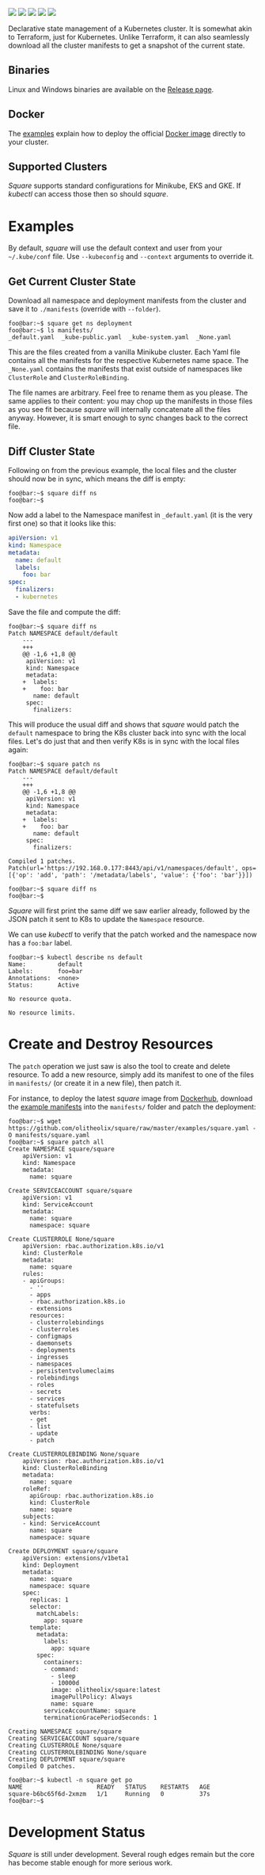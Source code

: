 [![](https://img.shields.io/badge/license-Apache%202-blue.svg)]()
[![](https://img.shields.io/badge/python-3.7-blue.svg)]()
[![](https://img.shields.io/circleci/project/github/olitheolix/square/master.svg?style=flat)]()
[![](https://img.shields.io/codecov/c/github/olitheolix/square.svg?style=flat)]()
[![](https://img.shields.io/badge/status-dev-orange.svg)]()


Declarative state management of a Kubernetes cluster. It is somewhat akin to
Terraform, just for Kubernetes. Unlike Terraform, it can also seamlessly
download all the cluster manifests to get a snapshot of the current state.

## Binaries
Linux and Windows binaries are available on the
[Release page](https://github.com/olitheolix/square/releases).

## Docker
The [examples](examples) explain how to deploy the official [Docker
image](https://hub.docker.com/r/olitheolix/square) directly to your cluster.

## Supported Clusters
*Square* supports standard configurations for Minikube, EKS and GKE. If
*kubectl* can access those then so should *square*.

# Examples
By default, *square* will use the default context and user from your
`~/.kube/conf` file. Use `--kubeconfig` and `--context` arguments to override
it.


## Get Current Cluster State
Download all namespace and deployment manifests from the cluster and save it to
`./manifests` (override with `--folder`).

```console
foo@bar:~$ square get ns deployment
foo@bar:~$ ls manifests/
_default.yaml  _kube-public.yaml  _kube-system.yaml  _None.yaml
```

This are the files created from a vanilla Minikube cluster. Each Yaml file
contains all the manifests for the respective Kubernetes name space. The
`_None.yaml` contains the manifests that exist outside of namespaces like
`ClusterRole` and `ClusterRoleBinding`.

The file names are arbitrary. Feel free to rename them as you please. The same
applies to their content: you may chop up the manifests in those files
as you see fit because *square* will internally concatenate all the files
anyway. However, it is smart enough to sync changes back to the correct file.

## Diff Cluster State
Following on from the previous example, the local files and the cluster should
now be in sync, which means the diff is empty:

```console
foo@bar:~$ square diff ns
foo@bar:~$
```

Now add a label to the Namespace manifest in `_default.yaml` (it is the very
first one) so that it looks like this:
```yaml
apiVersion: v1
kind: Namespace
metadata:
  name: default
  labels:
    foo: bar
spec:
  finalizers:
  - kubernetes
```

Save the file and compute the diff:
```console
foo@bar:~$ square diff ns
Patch NAMESPACE default/default
    ---
    +++
    @@ -1,6 +1,8 @@
     apiVersion: v1
     kind: Namespace
     metadata:
    +  labels:
    +    foo: bar
       name: default
     spec:
       finalizers:
```

This will produce the usual diff and shows that *square* would patch the
`default` namespace to bring the K8s cluster back into sync with the local
files. Let's do just that and then verify K8s is in sync with the local files
again:

```console
foo@bar:~$ square patch ns
Patch NAMESPACE default/default
    ---
    +++
    @@ -1,6 +1,8 @@
     apiVersion: v1
     kind: Namespace
     metadata:
    +  labels:
    +    foo: bar
       name: default
     spec:
       finalizers:

Compiled 1 patches.
Patch(url='https://192.168.0.177:8443/api/v1/namespaces/default', ops=[{'op': 'add', 'path': '/metadata/labels', 'value': {'foo': 'bar'}}])

foo@bar:~$ square diff ns
foo@bar:~$
```

*Square* will first print the same diff we saw earlier already, followed by the
JSON patch it sent to K8s to update the `Namespace` resource.

We can use *kubectl* to verify that the patch worked and the namespace now has
a `foo:bar` label.

```console
foo@bar:~$ kubectl describe ns default
Name:         default
Labels:       foo=bar
Annotations:  <none>
Status:       Active

No resource quota.

No resource limits.

```

# Create and Destroy Resources
The `patch` operation we just saw is also the tool to create and delete
resource. To add a new resource, simply add its manifest to one of the files in
`manifests/` (or create it in a new file), then patch it.

For instance, to deploy the latest *square* image from
[Dockerhub](https://hub.docker.com/r/olitheolix/square), download the [example
manifests](examples/square.yaml) into the `manifests/` folder and patch the
deployment:

```console
foo@bar:~$ wget https://github.com/olitheolix/square/raw/master/examples/square.yaml -O manifests/square.yaml
foo@bar:~$ square patch all
Create NAMESPACE square/square
    apiVersion: v1
    kind: Namespace
    metadata:
      name: square

Create SERVICEACCOUNT square/square
    apiVersion: v1
    kind: ServiceAccount
    metadata:
      name: square
      namespace: square

Create CLUSTERROLE None/square
    apiVersion: rbac.authorization.k8s.io/v1
    kind: ClusterRole
    metadata:
      name: square
    rules:
    - apiGroups:
      - ''
      - apps
      - rbac.authorization.k8s.io
      - extensions
      resources:
      - clusterrolebindings
      - clusterroles
      - configmaps
      - daemonsets
      - deployments
      - ingresses
      - namespaces
      - persistentvolumeclaims
      - rolebindings
      - roles
      - secrets
      - services
      - statefulsets
      verbs:
      - get
      - list
      - update
      - patch

Create CLUSTERROLEBINDING None/square
    apiVersion: rbac.authorization.k8s.io/v1
    kind: ClusterRoleBinding
    metadata:
      name: square
    roleRef:
      apiGroup: rbac.authorization.k8s.io
      kind: ClusterRole
      name: square
    subjects:
    - kind: ServiceAccount
      name: square
      namespace: square

Create DEPLOYMENT square/square
    apiVersion: extensions/v1beta1
    kind: Deployment
    metadata:
      name: square
      namespace: square
    spec:
      replicas: 1
      selector:
        matchLabels:
          app: square
      template:
        metadata:
          labels:
            app: square
        spec:
          containers:
          - command:
            - sleep
            - 10000d
            image: olitheolix/square:latest
            imagePullPolicy: Always
            name: square
          serviceAccountName: square
          terminationGracePeriodSeconds: 1

Creating NAMESPACE square/square
Creating SERVICEACCOUNT square/square
Creating CLUSTERROLE None/square
Creating CLUSTERROLEBINDING None/square
Creating DEPLOYMENT square/square
Compiled 0 patches.

foo@bar:~$ kubectl -n square get po
NAME                     READY   STATUS    RESTARTS   AGE
square-b6bc65f6d-2xmzm   1/1     Running   0          37s
foo@bar:~$ 
```

# Development Status
*Square* is still under development. Several rough edges remain but the core
has become stable enough for more serious work.
